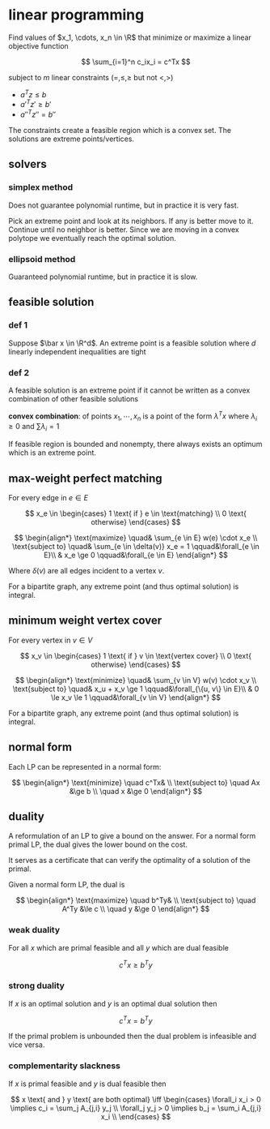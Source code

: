 # linear programming

Find values of $x_1, \cdots, x_n \in \R$ that minimize or maximize a linear objective function

$$
\sum_{i=1}^n c_ix_i = c^Tx
$$

subject to $m$ linear constraints ($=, \le, \ge$ but not $<, >$)

- $a^Tz \le b$
- $a'^Tz' \ge b'$
- $a''^Tz'' = b''$

The constraints create a feasible region which is a convex set. The solutions are extreme points/vertices.

## solvers

### simplex method

Does not guarantee polynomial runtime, but in practice it is very fast.

Pick an extreme point and look at its neighbors. If any is better move to it. Continue until no neighbor is better. Since we are moving in a convex polytope we eventually reach the optimal solution.

### ellipsoid method

Guaranteed polynomial runtime, but in practice it is slow.

## feasible solution

### def 1

Suppose $\bar x \in \R^d$. An extreme point is a feasible solution where $d$ linearly independent inequalities are tight

### def 2

A feasible solution is an extreme point if it cannot be written as a convex combination of other feasible solutions

**convex combination**: of points $x_1, \cdots, x_n$ is a point of the form $\lambda^Tx$ where $\lambda_i \ge 0$ and $\sum \lambda_i = 1$

If feasible region is bounded and nonempty, there always exists an optimum which is an extreme point.

## max-weight perfect matching

For every edge in $e \in E$

$$
x_e \in \begin{cases}
	1 \text{ if }	e \in \text{matching} \\
	0 \text{ otherwise}
\end{cases}
$$

$$
\begin{align*}
	\text{maximize} \quad& \sum_{e \in E} w(e) \cdot x_e \\
	\text{subject to} \quad& \sum_{e \in \delta(v)} x_e = 1 \qquad&\forall_{e \in E}\\
	& x_e \ge 0 \qquad&\forall_{e \in E}
\end{align*}
$$

Where $\delta(v)$ are all edges incident to a vertex $v$.

For a bipartite graph, any extreme point (and thus optimal solution) is integral.

## minimum weight vertex cover

For every vertex in $v \in V$

$$
x_v \in \begin{cases}
	1 \text{ if }	v \in \text{vertex cover} \\
	0 \text{ otherwise}
\end{cases}
$$

$$
\begin{align*}
	\text{minimize} \quad& \sum_{v \in V} w(v) \cdot x_v \\
	\text{subject to} \quad& x_u + x_v \ge 1 \qquad&\forall_{\{u, v\} \in E}\\
	& 0 \le x_v \le 1 \qquad&\forall_{v \in V}
\end{align*}
$$

For a bipartite graph, any extreme point (and thus optimal solution) is integral.

## normal form

Each LP can be represented in a normal form:

$$
\begin{align*}
	\text{minimize} \quad c^Tx& \\
	\text{subject to} \quad Ax &\ge b \\
	\quad x &\ge 0
\end{align*}
$$

## duality

A reformulation of an LP to give a bound on the answer. For a normal form primal LP, the dual gives the lower bound on the cost.

It serves as a certificate that can verify the optimality of a solution of the primal.

Given a normal form LP, the dual is

$$
\begin{align*}
	\text{maximize} \quad b^Ty& \\
	\text{subject to} \quad A^Ty &\le c \\
	\quad y &\ge 0
\end{align*}
$$

### weak duality

For all $x$ which are primal feasible and all $y$ which are dual feasible

$$
c^Tx \ge b^Ty
$$

### strong duality

If $x$ is an optimal solution and $y$ is an optimal dual solution then

$$
c^Tx = b^Ty
$$

If the primal problem is unbounded then the dual problem is infeasible and vice versa.

### complementarity slackness

If $x$ is primal feasible and $y$ is dual feasible then

$$
x \text{ and } y \text{ are both optimal} \iff \begin{cases}
	\forall_i x_i > 0 \implies c_i = \sum_j A_{j,i} y_j \\
	\forall_j y_j > 0 \implies b_j = \sum_i A_{j,i} x_i \\
\end{cases}
$$
